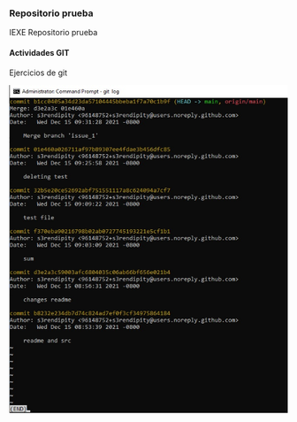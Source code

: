 ### Repositorio prueba
IEXE Repositorio prueba

#### Actividades GIT
Ejercicios de git

![](https://raw.githubusercontent.com/s3rendipity/test-git/master/commit-log.jpg)